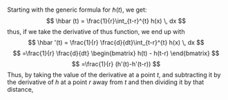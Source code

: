 Starting with the generic formula for $\hbar (t)$, we get:
$$
\hbar (t) = \frac{1}{r}\int_{t-r}^{t} h(x) \, dx 
$$
thus, if we take the derivative of thus function, we end up with
$$
\hbar '(t) = \frac{1}{r} \frac{d}{dt}\int_{t-r}^{t} h(x) \, dx  
$$
$$
=\frac{1}{r} \frac{d}{dt} \begin{bmatrix}
h(t) - h(t-r)
\end{bmatrix}
$$
$$
=\frac{1}{r} (h'(t)-h'(t-r))
$$
Thus, by taking the value of the derivative at a point $t$, and subtracting it by the derivative of $h$ at a point $r$ away from $t$ and then dividing it by that distance, 